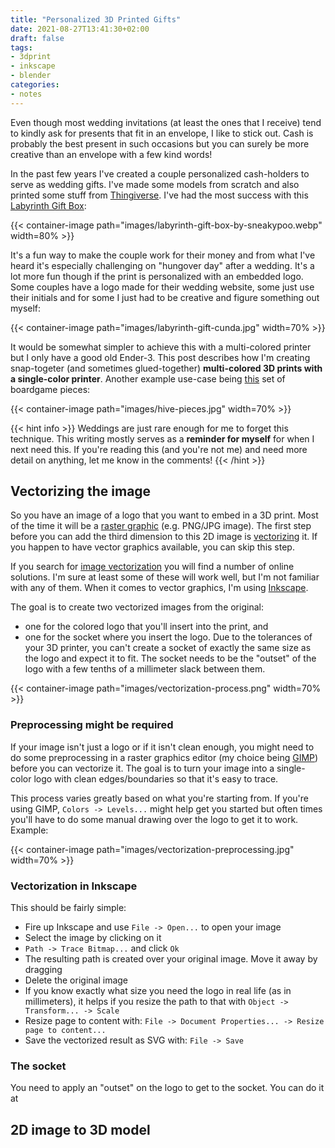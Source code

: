 ```yaml
---
title: "Personalized 3D Printed Gifts"
date: 2021-08-27T13:41:30+02:00
draft: false
tags:
- 3dprint
- inkscape
- blender
categories:
- notes
---
```


Even though most wedding invitations (at least the ones that I receive) tend to
kindly ask for presents that fit in an envelope, I like to stick out. Cash is
probably the best present in such occasions but you can surely be more creative
than an envelope with a few kind words!

In the past few years I've created a couple personalized cash-holders to serve
as wedding gifts. I've made some models from scratch and also printed some
stuff from [Thingiverse](https://www.thingiverse.com/). I've had the most
success with this
[Labyrinth Gift Box](https://www.thingiverse.com/thing:201097):

{{< container-image path="images/labyrinth-gift-box-by-sneakypoo.webp" width=80% >}}

It's a fun way to make the couple work for their money and from what I've heard
it's especially challenging on "hungover day" after a wedding. It's a lot more
fun though if the print is personalized with an embedded logo. Some couples
have a logo made for their wedding website, some just use their initials and for
some I just had to be creative and figure something out myself:

{{< container-image path="images/labyrinth-gift-cunda.jpg" width=70% >}}

It would be somewhat simpler to achieve this with a multi-colored printer but I
only have a good old Ender-3. This post describes how I'm creating snap-togeter
(and sometimes glued-together) **multi-colored 3D prints with a single-color
printer**. Another example use-case being
[this](https://www.thingiverse.com/thing:2975945)
set of boardgame pieces:

{{< container-image path="images/hive-pieces.jpg" width=70% >}}

{{< hint info >}}
Weddings are just rare enough for me to forget this technique. This writing mostly
serves as a **reminder for myself** for when I next need this. If you're reading this
(and you're not me) and need more detail on anything, let me know in the
comments!
{{< /hint >}}

## Vectorizing the image

So you have an image of a logo that you want to embed in a 3D print. Most of the
time it will be a
[raster graphic](https://en.wikipedia.org/wiki/Raster_graphics)
(e.g. PNG/JPG image). The first step before you can add the third dimension to
this 2D image is
[vectorizing](https://en.wikipedia.org/wiki/Image_tracing)
it. If you happen to have vector graphics available, you can skip this step.

If you search for
[image vectorization](https://www.google.com/search?q=image+vectorization) you
will find a number of online solutions. I'm sure at least some of these will
work well, but I'm not familiar with any of them. When it comes to vector
graphics, I'm using
[Inkscape](https://inkscape.org/).

The goal is to create two vectorized images from the original:

- one for the colored logo that you'll insert into the print, and
- one for the socket where you insert the logo. Due to the tolerances of your
3D printer, you can't create a socket of exactly the same size as the logo and
expect it to fit. The socket needs to be the "outset" of the logo with a few tenths
of a millimeter slack between them.

{{< container-image path="images/vectorization-process.png" width=70% >}}

### Preprocessing might be required

If your image isn't just a logo or if it isn't clean enough, you might need to
do some preprocessing in a raster graphics editor
(my choice being
[GIMP](https://www.gimp.org/))
before you can vectorize it.
The goal is to turn your image into a single-color logo with clean
edges/boundaries so that it's easy to trace.

This process varies greatly based on what you're starting from. If you're using
GIMP, `Colors -> Levels...` might help get you started but often times you'll
have to do some manual drawing over the logo to get it to work. Example:

{{< container-image path="images/vectorization-preprocessing.jpg" width=70% >}}

### Vectorization in Inkscape

This should be fairly simple:

- Fire up Inkscape and use `File -> Open...` to open your image
- Select the image by clicking on it
- `Path -> Trace Bitmap...` and click `Ok`
- The resulting path is created over your original image. Move it away by
dragging
- Delete the original image
- If you know exactly what size you need the logo in real life (as in
millimeters), it helps if you resize the path to that with `Object -> Transform... -> Scale`
- Resize page to content with: `File -> Document Properties... -> Resize page to content...`
- Save the vectorized result as SVG with: `File -> Save`

### The socket

You need to apply an "outset" on the logo to get to the socket. You can do it at

## 2D image to 3D model

